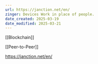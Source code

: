 ```yaml
---
url: https://janction.net/en/
zinger: Devices Work in place of people.
date_created: 2025-03-19
date_modified: 2025-03-21
---
```

[[Blockchain]]

[[Peer-to-Peer]]


https://janction.net/en/